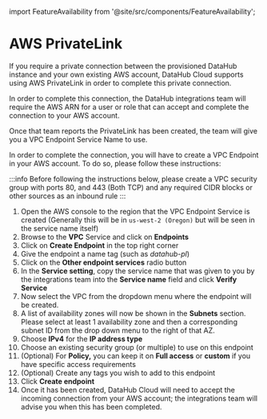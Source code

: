 import FeatureAvailability from '@site/src/components/FeatureAvailability';

# AWS PrivateLink

<FeatureAvailability saasOnly />

If you require a private connection between the provisioned DataHub instance and your own existing AWS account, DataHub Cloud supports using AWS PrivateLink in order to complete this private connection.

In order to complete this connection, the DataHub integrations team will require the AWS ARN for a user or role that can accept and complete the connection to your AWS account. 

Once that team reports the PrivateLink has been created, the team will give you a VPC Endpoint Service Name to use.

In order to complete the connection, you will have to create a VPC Endpoint in your AWS account. To do so, please follow these instructions:

:::info
Before following the instructions below, please create a VPC security group with ports 80, and 443 (Both TCP) and any required CIDR blocks or other sources as an inbound rule
:::

1. Open the AWS console to the region that the VPC Endpoint Service is created (Generally this will be in `us-west-2 (Oregon)` but will be seen in the service name itself)
2. Browse to the **VPC** Service and click on **Endpoints**
3. Click on **Create Endpoint** in the top right corner
4. Give the endpoint a name tag (such as _datahub-pl_)
5. Click on the **Other endpoint services** radio button
6. In the **Service setting**, copy the service name that was given to you by the integrations team into the **Service name** field and click **Verify Service**
7. Now select the VPC from the dropdown menu where the endpoint will be created.
8. A list of availability zones will now be shown in the **Subnets** section. Please select at least 1 availability zone and then a corresponding subnet ID from the drop down menu to the right of that AZ.
9. Choose **IPv4** for the **IP address type**
10. Choose an existing security group (or multiple) to use on this endpoint
11. (Optional) For **Policy,** you can keep it on **Full access** or **custom** if you have specific access requirements
12. (Optional) Create any tags you wish to add to this endpoint
13. Click **Create endpoint**
14. Once it has been created, DataHub Cloud will need to accept the incoming connection from your AWS account; the integrations team will advise you when this has been completed.
